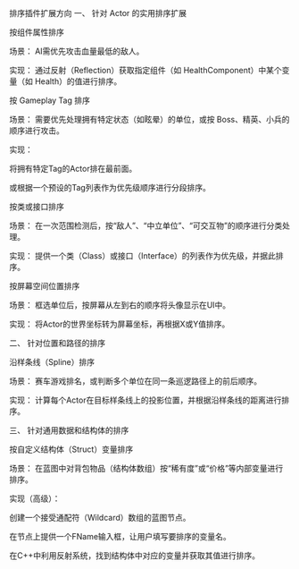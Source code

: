 排序插件扩展方向
一、 针对 Actor 的实用排序扩展

按组件属性排序

场景： AI需优先攻击血量最低的敌人。

实现： 通过反射（Reflection）获取指定组件（如 HealthComponent）中某个变量（如 Health）的值进行排序。

按 Gameplay Tag 排序

场景： 需要优先处理拥有特定状态（如眩晕）的单位，或按 Boss、精英、小兵的顺序进行攻击。

实现：

将拥有特定Tag的Actor排在最前面。

或根据一个预设的Tag列表作为优先级顺序进行分段排序。

按类或接口排序

场景： 在一次范围检测后，按“敌人”、“中立单位”、“可交互物”的顺序进行分类处理。

实现： 提供一个类（Class）或接口（Interface）的列表作为优先级，并据此排序。

按屏幕空间位置排序

场景： 框选单位后，按屏幕从左到右的顺序将头像显示在UI中。

实现： 将Actor的世界坐标转为屏幕坐标，再根据X或Y值排序。

二、 针对位置和路径的排序

沿样条线（Spline）排序

场景： 赛车游戏排名，或判断多个单位在同一条巡逻路径上的前后顺序。

实现： 计算每个Actor在目标样条线上的投影位置，并根据沿样条线的距离进行排序。

三、 针对通用数据和结构体的排序

按自定义结构体（Struct）变量排序

场景： 在蓝图中对背包物品（结构体数组）按“稀有度”或“价格”等内部变量进行排序。

实现（高级）：

创建一个接受通配符（Wildcard）数组的蓝图节点。

在节点上提供一个FName输入框，让用户填写要排序的变量名。

在C++中利用反射系统，找到结构体中对应的变量并获取其值进行排序。
